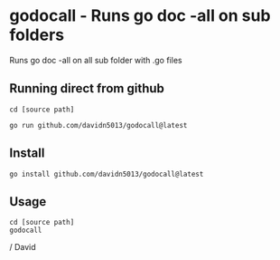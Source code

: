# godocall - Runs go doc -all on sub folders 

Runs go doc -all on all sub folder with .go files

## Running direct from github


```
cd [source path]
```

```
go run github.com/davidn5013/godocall@latest
```

## Install

```
go install github.com/davidn5013/godocall@latest
```

## Usage

```
cd [source path]
godocall 
```

/ David
